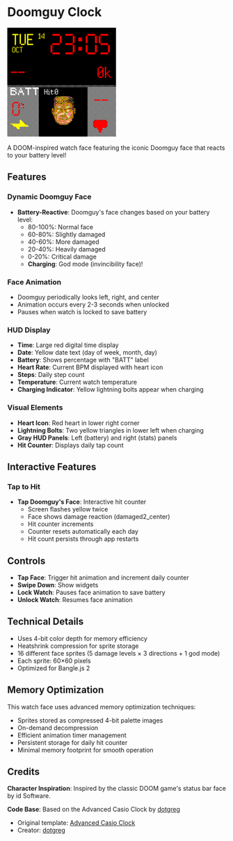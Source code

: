 # Doomguy Clock

<img src="screenshot01.png" width="250" />

A DOOM-inspired watch face featuring the iconic Doomguy face that reacts to your battery level!

## Features

### Dynamic Doomguy Face
- **Battery-Reactive**: Doomguy's face changes based on your battery level:
  - 80-100%: Normal face
  - 60-80%: Slightly damaged
  - 40-60%: More damaged
  - 20-40%: Heavily damaged
  - 0-20%: Critical damage
  - **Charging**: God mode (invincibility face)!

### Face Animation
- Doomguy periodically looks left, right, and center
- Animation occurs every 2-3 seconds when unlocked
- Pauses when watch is locked to save battery

### HUD Display
- **Time**: Large red digital time display
- **Date**: Yellow date text (day of week, month, day)
- **Battery**: Shows percentage with "BATT" label
- **Heart Rate**: Current BPM displayed with heart icon
- **Steps**: Daily step count
- **Temperature**: Current watch temperature
- **Charging Indicator**: Yellow lightning bolts appear when charging

### Visual Elements
- **Heart Icon**: Red heart in lower right corner
- **Lightning Bolts**: Two yellow triangles in lower left when charging
- **Gray HUD Panels**: Left (battery) and right (stats) panels
- **Hit Counter**: Displays daily tap count

## Interactive Features

### Tap to Hit
- **Tap Doomguy's Face**: Interactive hit counter
  - Screen flashes yellow twice
  - Face shows damage reaction (damaged2_center)
  - Hit counter increments
  - Counter resets automatically each day
  - Hit count persists through app restarts

## Controls

- **Tap Face**: Trigger hit animation and increment daily counter
- **Swipe Down**: Show widgets
- **Lock Watch**: Pauses face animation to save battery
- **Unlock Watch**: Resumes face animation

## Technical Details

- Uses 4-bit color depth for memory efficiency
- Heatshrink compression for sprite storage
- 16 different face sprites (5 damage levels × 3 directions + 1 god mode)
- Each sprite: 60×60 pixels
- Optimized for Bangle.js 2

## Memory Optimization

This watch face uses advanced memory optimization techniques:
- Sprites stored as compressed 4-bit palette images
- On-demand decompression
- Efficient animation timer management
- Persistent storage for daily hit counter
- Minimal memory footprint for smooth operation

## Credits

**Character Inspiration**: Inspired by the classic DOOM game's status bar face by id Software.

**Code Base**: Based on the Advanced Casio Clock by [dotgreg](https://github.com/dotgreg/advCasioBangleClock)
- Original template: [Advanced Casio Clock](https://github.com/dotgreg/advCasioBangleClock)
- Creator: [dotgreg](https://github.com/dotgreg)
